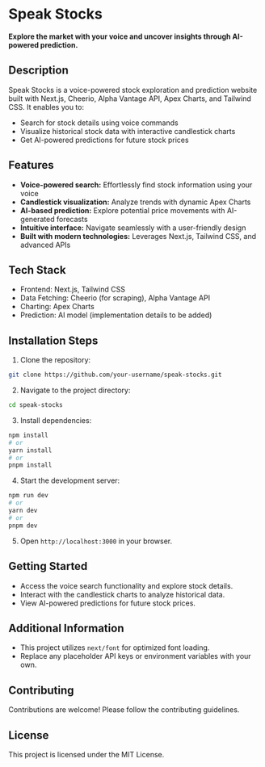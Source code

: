 
# Speak Stocks 

**Explore the market with your voice and uncover insights through AI-powered prediction.**

## Description

Speak Stocks is a voice-powered stock exploration and prediction website built with Next.js, Cheerio, Alpha Vantage API, Apex Charts, and Tailwind CSS. It enables you to:

- Search for stock details using voice commands
- Visualize historical stock data with interactive candlestick charts
- Get AI-powered predictions for future stock prices

## Features

- **Voice-powered search:** Effortlessly find stock information using your voice
- **Candlestick visualization:** Analyze trends with dynamic Apex Charts
- **AI-based prediction:** Explore potential price movements with AI-generated forecasts
- **Intuitive interface:** Navigate seamlessly with a user-friendly design
- **Built with modern technologies:** Leverages Next.js, Tailwind CSS, and advanced APIs

## Tech Stack

- Frontend: Next.js, Tailwind CSS
- Data Fetching: Cheerio (for scraping), Alpha Vantage API
- Charting: Apex Charts
- Prediction: AI model (implementation details to be added)

## Installation Steps

1. Clone the repository:

```bash
git clone https://github.com/your-username/speak-stocks.git
```

2. Navigate to the project directory:

```bash
cd speak-stocks
```

3. Install dependencies:

```bash
npm install
# or
yarn install
# or
pnpm install
```

4. Start the development server:

```bash
npm run dev
# or
yarn dev
# or
pnpm dev
```

5. Open `http://localhost:3000` in your browser.

## Getting Started

- Access the voice search functionality and explore stock details.
- Interact with the candlestick charts to analyze historical data.
- View AI-powered predictions for future stock prices.

## Additional Information

- This project utilizes `next/font` for optimized font loading.
- Replace any placeholder API keys or environment variables with your own.

## Contributing

Contributions are welcome! Please follow the contributing guidelines.

## License

This project is licensed under the MIT License.

